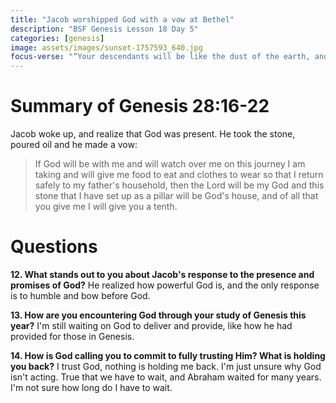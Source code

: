 ```yaml
---
title: "Jacob worshipped God with a vow at Bethel"
description: "BSF Genesis Lesson 18 Day 5"
categories: [genesis]
image: assets/images/sunset-1757593_640.jpg
focus-verse: "“Your descendants will be like the dust of the earth, and you will spread out to the west and to the east, to the north and to the south. All peoples on earth will be blessed through you and your offspring.” – Genesis 28:14"
---
```


# Summary of Genesis 28:16-22

Jacob woke up, and realize that God was present. He took the stone, poured oil and he made a vow:

> If God will be with me and will watch over me on this journey I am taking and will give me food to eat and clothes to wear so that I return safely to my father's household, then the Lord will be my God and this stone that I have set up as a pillar will be God's house, and of all that you give me I will give you a tenth.

# Questions

**12. What stands out to you about Jacob's response to the presence and promises of God?** He realized how powerful God is, and the only response is to humble and bow before God.

**13. How are you encountering God through your study of Genesis this year?** I'm still waiting on God to deliver and provide, like how he had provided for those in Genesis.

**14. How is God calling you to commit to fully trusting Him? What is holding you back?** I trust God, nothing is holding me back. I'm just unsure why God isn't acting. True that we have to wait, and Abraham waited for many years. I'm not sure how long do I have to wait.
